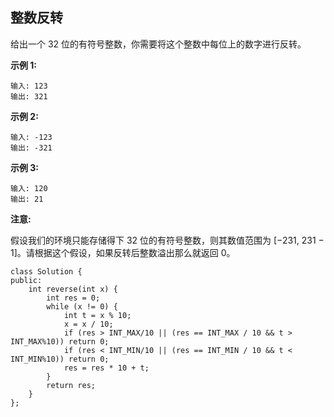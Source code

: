 ##  整数反转

给出一个 32 位的有符号整数，你需要将这个整数中每位上的数字进行反转。

**示例 1:**

```
输入: 123
输出: 321
```

 **示例 2:**

```
输入: -123
输出: -321
```

**示例 3:**

```
输入: 120
输出: 21
```

**注意:**

假设我们的环境只能存储得下 32 位的有符号整数，则其数值范围为 [−231, 231 − 1]。请根据这个假设，如果反转后整数溢出那么就返回 0。

```
class Solution {
public:
    int reverse(int x) {
        int res = 0;
        while (x != 0) {
            int t = x % 10;
            x = x / 10;
            if (res > INT_MAX/10 || (res == INT_MAX / 10 && t > INT_MAX%10)) return 0;
            if (res < INT_MIN/10 || (res == INT_MIN / 10 && t < INT_MIN%10)) return 0;
            res = res * 10 + t;
        }
        return res;
    }
};
```

